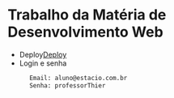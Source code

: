 # Trabalho da Matéria de Desenvolvimento Web

- Deploy[Deploy]([https://github.com/joaogmmoreira](https://trabalho-desenvolvimento-web-n7vy.vercel.app/))
- Login e senha
```bash
      Email: aluno@estacio.com.br
      Senha: professorThier      
```
  
